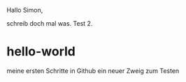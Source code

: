 Hallo Simon,

schreib doch mal was.
Test 2.

# hello-world
meine ersten Schritte in Github
ein neuer Zweig zum Testen
